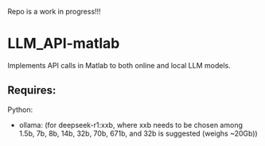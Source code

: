 Repo is a work in progress!!!

# LLM_API-matlab
Implements API calls in Matlab to both online and local LLM models.

## Requires:

Python:
  - ollama: (for deepseek-r1:xxb, where xxb needs to be chosen among 1.5b, 7b, 8b, 14b, 32b, 70b, 671b, and 32b is suggested (weighs ~20Gb))
